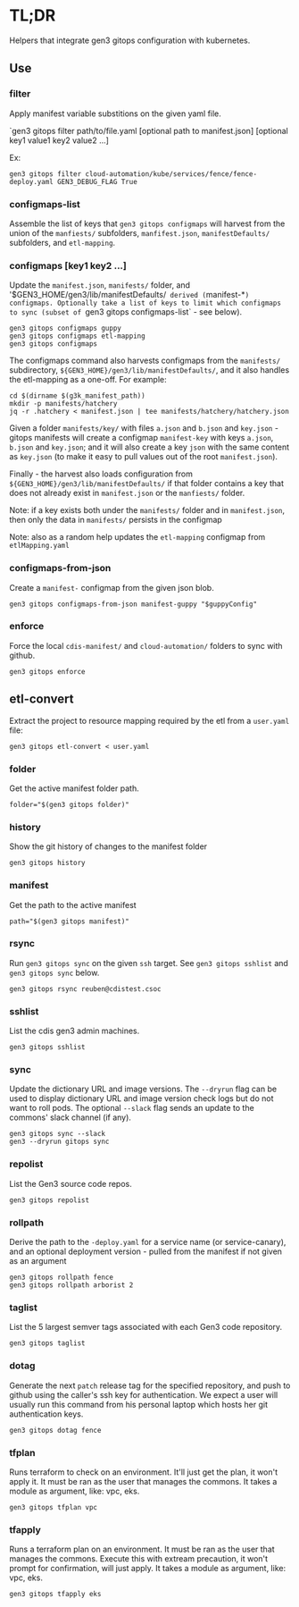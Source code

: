 # TL;DR

Helpers that integrate gen3 gitops configuration with kubernetes.

## Use

### filter

Apply manifest variable substitions on the given yaml file.

`gen3 gitops filter path/to/file.yaml [optional path to manifest.json] [optional key1 value1 key2 value2 ...]

Ex:
```
gen3 gitops filter cloud-automation/kube/services/fence/fence-deploy.yaml GEN3_DEBUG_FLAG True
```

### configmaps-list

Assemble the list of keys that `gen3 gitops configmaps` will harvest from the union of the `manfiests/` subfolders, `manfifest.json`, `manifestDefaults/` subfolders, and `etl-mapping`.

### configmaps [key1 key2 ...]

Update the `manifest.json`, `manifests/` folder, and '$GEN3_HOME/gen3/lib/manifestDefaults/` derived (`manifest-*`) configmaps.
Optionally take a list of keys to limit which configmaps to sync (subset of `gen3 gitops configmaps-list` - see below).

```
gen3 gitops configmaps guppy
gen3 gitops configmaps etl-mapping
gen3 gitops configmaps
```

The configmaps command also harvests configmaps from the `manifests/` subdirectory, `${GEN3_HOME}/gen3/lib/manifestDefaults/`, and it also handles the etl-mapping as a one-off.  For example:
```
cd $(dirname $(g3k_manifest_path))
mkdir -p manifests/hatchery
jq -r .hatchery < manifest.json | tee manifests/hatchery/hatchery.json
```

Given a folder `manifests/key/` with files `a.json` and `b.json` and `key.json` - gitops manifests will create a configmap `manifest-key` with keys `a.json`, `b.json` and `key.json`; and it will also create a key `json` with the same content as `key.json` (to make it easy to pull values out of the root `manifest.json`).

Finally - the harvest also loads configuration from `${GEN3_HOME}/gen3/lib/manifestDefaults/` if that folder contains a key that does not already exist in `manifest.json` or the `manfiests/` folder.

Note: if a key exists both under the `manifests/` folder and in `manifest.json`, then only the data in `manifests/` persists in the configmap

Note: also as a random help updates the `etl-mapping` configmap from `etlMapping.yaml`

### configmaps-from-json

Create a `manifest-` configmap from the given json blob.

```
gen3 gitops configmaps-from-json manifest-guppy "$guppyConfig"
```

### enforce

Force the local `cdis-manifest/` and `cloud-automation/` folders to sync with github.

```
gen3 gitops enforce
```

## etl-convert

Extract the project to resource mapping required by the etl from a `user.yaml` file:

```
gen3 gitops etl-convert < user.yaml
```

### folder

Get the active manifest folder path.

```
folder="$(gen3 gitops folder)"
```

### history

Show the git history of changes to the manifest folder

```
gen3 gitops history
```

### manifest

Get the path to the active manifest

```
path="$(gen3 gitops manifest)"
```

### rsync

Run `gen3 gitops sync` on the given `ssh` target.
See `gen3 gitops sshlist` and `gen3 gitops sync` below.


```
gen3 gitops rsync reuben@cdistest.csoc
```

### sshlist

List the cdis gen3 admin machines.

```
gen3 gitops sshlist
```

### sync

Update the dictionary URL and image versions. The `--dryrun` flag can be used to display dictionary URL and image version check logs but do not want to roll pods.
The optional `--slack` flag sends an update to the commons' slack channel (if any). 

```
gen3 gitops sync --slack
gen3 --dryrun gitops sync
```

### repolist

List the Gen3 source code repos.

```
gen3 gitops repolist
```

### rollpath

Derive the path to the `-deploy.yaml` for a service name
(or service-canary), and an optional deployment version -
pulled from the manifest if not given as an argument

```
gen3 gitops rollpath fence
gen3 gitops rollpath arborist 2
```

### taglist

List the 5 largest semver tags associated with each Gen3 code repository.

```
gen3 gitops taglist
```

### dotag

Generate the next `patch` release tag for the specified repository, and push to github
using the caller's ssh key for authentication.
We expect a user will usually run this command from his personal laptop which hosts her git authentication keys.

```
gen3 gitops dotag fence
```

### tfplan

Runs terraform to check on an environment. It'll just get the plan, it won't apply it.
It must be ran as the user that manages the commons.
It takes a module as argument, like: vpc, eks.

```
gen3 gitops tfplan vpc
```

### tfapply
Runs a terraform plan on an environment. It must be ran as the user that manages the commons.
Execute this with extream precaution, it won't prompt for confirmation, will just apply.
It takes a module as argument, like: vpc, eks.

```
gen3 gitops tfapply eks
```
